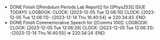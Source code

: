 - DONE Finish [[Pendulum Periods Lab Report]] for [[Phys253]] (DUE TODAY!)
  :LOGBOOK:
  CLOCK: [2023-12-05 Tue 12:06:10]
  CLOCK: [2023-12-05 Tue 12:06:11]--[2023-12-14 Thu 16:40:54] =>  220:34:43
  :END:
- DONE Finish Commemorative Speech for [[Comms 100]]
  :LOGBOOK:
  CLOCK: [2023-12-05 Tue 12:06:29]
  CLOCK: [2023-12-05 Tue 12:06:31]--[2023-12-14 Thu 16:40:55] =>  220:34:24
  :END: